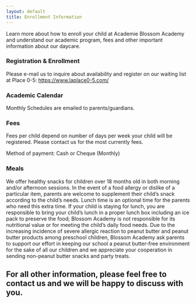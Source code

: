 ```yaml
---
layout: default
title: Enrollment Information
---
```

Learn more about how to enroll your child at Academie Blossom Academy and understand our academic program, fees and other important information about our daycare.

### Registration & Enrollment

Please e-mail us to inquire about availability and register on our waiting list at Place 0-5: https://www.laplace0-5.com/

### Academic Calendar

Monthly Schedules are emailed to parents/guardians.

### Fees

Fees per child depend on number of days per week your child will be registered. Please contact us for the most currently fees.

Method of payment: Cash or Cheque (Monthly)

### Meals

We offer healthy snacks for children over 18 months old in both morning and/or afternoon sessions. In the event of a food allergy or dislike of a particular item, parents are welcome to supplement their child’s snack according to the child’s needs. Lunch time is an optional time for the parents who need this extra time. If your child is staying for lunch, you are responsible to bring your  child’s lunch in a proper lunch box including an ice pack to preserve the food; Blossom Academy is not responsible for its nutritional value or for meeting the child’s daily food needs. Due to the increasing incidence of severe allergic reaction to peanut butter and peanut butter products among preschool children, Blossom Academy ask parents to support our effort in keeping our school a peanut butter-free environment for the sake of all our children and we appreciate your cooperation in sending non-peanut butter snacks and party treats.

## For all other information, please feel free to contact us and we will be happy to discuss with you.


